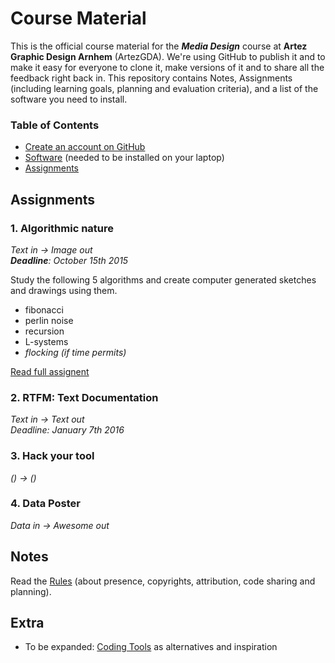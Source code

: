 # Course Material

This is the official course material for the ***Media Design*** course at **Artez Graphic Design Arnhem** (ArtezGDA). We're using GitHub to publish it and to make it easy for everyone to clone it, make versions of it and to share all the feedback right back in. This repository contains Notes, Assignments (including learning goals, planning and evaluation criteria), and a list of the software you need to install.

### Table of Contents

- [Create an account on GitHub](GitHub.md)
- [Software](Software.md) (needed to be installed on your laptop)
- [Assignments](#assignments) 

## Assignments

### 1. Algorithmic nature
*Text in -> Image out*  
***Deadline**: October 15th 2015*

Study the following 5 algorithms and create computer generated sketches and drawings using them.

- fibonacci
- perlin noise
- recursion
- L-systems
- *flocking (if time permits)*

[Read full assignent](AlgorithmicNature.md)

### 2. RTFM: Text Documentation
*Text in -> Text out*  
*Deadline: January 7th 2016*

<!--[Read full assignent](Documentation.md)-->

### 3. Hack your tool
*() -> ()*  
<!--*Deadline:*-->

### 4. Data Poster
*Data in -> Awesome out*  
<!--*Deadline:*-->

## Notes

Read the [Rules](Rules.md) (about presence, copyrights, attribution, code sharing and planning).

## Extra

- To be expanded: [Coding Tools](CodingTools.md) as alternatives and inspiration
